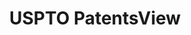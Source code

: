 ---
bigquery: https://console.cloud.google.com/bigquery?p=patents-public-data&d=patentsview&page=dataset
citation: Attribution should be given to PatentsView for use, distribution, or derivative
  works.
code: https://github.com/CSSIP-AIR/PatentsView-Code-Snippets/
contributors: USPTO
cost: None
description: 'PatentsView includes US patent data including raw data (summaries, applications,
  pregrant applications), disambugations of inventors and assignees, and inventor
  gender estimates.  Also foreign priority data, # of figures and sheets, and government
  interest statements.'
documentation: https://patentsview.org/query/builder-faqs
last_edit: Mon, 04 Apr 2022 19:02:57 GMT
location: https://patentsview.org/
maintained_by: USPTO
record_creation_timestamp: 12/2/2020 17:20:46
schema_fields: '[''patent_id'', ''exemplary'', ''rawinventor_id'', ''category'', ''name'',
  ''attribution_status'', ''city'', ''country_transformed'', ''disamb_assignee_id_20200929'',
  ''applicant_type'', ''disamb_inventor_id_20190312'', ''main_group'', ''doctype'',
  ''name_first'', ''organization_id'', ''length'', ''status'', ''f102_date'', ''field_id'',
  ''sector_title'', ''term_grant'', ''_102_date'', ''disamb_inventor_id_20200929'',
  ''sequence'', ''series_code'', ''disamb_inventor_id_20200331'', ''contract_award_number'',
  ''classification_level'', ''disclaimer_date'', ''ipc_version_indicator'', ''location_id'',
  ''classification_status'', ''_371_date'', ''disamb_inventor_id_20171003'', ''latitude'',
  ''male'', ''disamb_inventor_id_20170808'', ''lapse_of_patent'', ''lawyer_id'', ''term_extension'',
  ''rawlocation_id'', ''disamb_inventor_id_20191008'', ''assignee_id'', ''disamb_assignee_id_20190820'',
  ''subsection_id'', ''role'', ''disamb_assignee_id_20181127'', ''group'', ''abstract'',
  ''uuid'', ''level_one'', ''disamb_inventor_id_20190820'', ''inventor_id'', ''rule_47'',
  ''disamb_inventor_id_20200630'', ''symbol_position'', ''number'', ''publication_number'',
  ''deceased'', ''mainclass_id'', ''name_last'', ''level_three'', ''subcategory_id'',
  ''subclass_id'', ''kind'', ''num_claims'', ''organization'', ''latin_name'', ''variety'',
  ''latlong'', ''rawassignee_id'', ''classification_value'', ''subgroup'', ''num_figures'',
  ''state'', ''subclass'', ''county_fips'', ''subgroup_id'', ''fname'', ''withdrawn'',
  ''reldocno'', ''field_title'', ''disamb_assignee_id_20191008'', ''doc_type'', ''disamb_inventor_id_20181127'',
  ''filename'', ''male_flag'', ''disamb_inventor_id_20201229'', ''term_disclaimer'',
  ''disamb_inventor_id_20170307'', ''id'', ''lname'', ''citation_id'', ''disamb_assignee_id_20200630'',
  ''designation'', ''disamb_assignee_id_20200331'', ''county'', ''classification_data_source'',
  ''title'', ''num_sheets'', ''f371_date'', ''disamb_inventor_id_20171226'', ''longitude'',
  ''relkind'', ''rel_id'', ''ipc_class'', ''disamb_assignee_id_20190312'', ''num'',
  ''group_id'', ''text'', ''dependent'', ''disamb_assignee_id_20191231'', ''section_id'',
  ''application_id'', ''category_id'', ''section'', ''type'', ''disamb_inventor_id_20180528'',
  ''gi_statement'', ''action_date'', ''disamb_inventor_id_20191231'', ''country'',
  ''date'', ''level_two'', ''state_fips'']'
shortname: patentsview
tags:
- disambiguation
- United States
- gender
terms_of_use: Creative Commons Attribution 4.0 International License.
timeframe: 1963-1999
title: USPTO PatentsView
uuid: cf1780b1-e265-4e49-8d1d-83b9cfe0fd9a
---